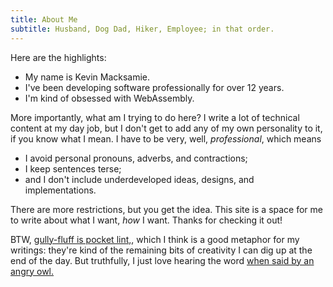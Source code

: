```yaml
---
title: About Me
subtitle: Husband, Dog Dad, Hiker, Employee; in that order.
---
```


Here are the highlights:

* My name is Kevin Macksamie.
* I've been developing software professionally for over 12 years.
* I'm kind of obsessed with WebAssembly.

More importantly, what am I trying to do here?
I write a lot of technical content at my day job, but I don't get to add any of my own personality to it, if you know what I mean.
I have to be very, well, _professional_, which means

* I avoid personal pronouns, adverbs, and contractions;
* I keep sentences terse;
* and I don't include underdeveloped ideas, designs, and implementations.

There are more restrictions, but you get the idea.
This site is a space for me to write about what I want, _how_ I want.
Thanks for checking it out!

BTW, [gully-fluff is pocket lint,](https://books.google.com/books?id=JRuNMHNcu5cC&newbks=1&newbks_redir=0&lpg=PA2319&dq=%22Gully-Fluff%22&pg=PA2319#v=onepage&q=%22Gully-Fluff%22&f=false),
which I think is a good metaphor for my writings:
they're kind of the remaining bits of creativity I can dig up at the end of the day.
But truthfully, I just love hearing the word [when said by an angry owl.](https://youtu.be/U3fyC0MkdtI?si=u27RXImr9UCCOL-O&t=9)
